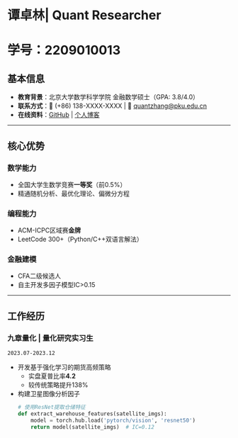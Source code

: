 # 谭卓林| Quant Researcher
# 学号：2209010013
## 基本信息
- **教育背景**：北京大学数学科学学院 金融数学硕士（GPA: 3.8/4.0）
- **联系方式**：📱 (+86) 138-XXXX-XXXX | 📧 quantzhang@pku.edu.cn
- **在线资料**：[GitHub](https://github.com/quantzhang) | [个人博客](https://quantzhang.tech)

---

## 核心优势
### 数学能力
- 全国大学生数学竞赛**一等奖**（前0.5%）
- 精通随机分析、最优化理论、偏微分方程

### 编程能力
- ACM-ICPC区域赛**金牌**
- LeetCode 300+（Python/C++双语言解法）

### 金融建模
- CFA二级候选人
- 自主开发多因子模型IC>0.15

---

## 工作经历
### 九章量化 | 量化研究实习生
`2023.07-2023.12`
- 开发基于强化学习的期货高频策略
  - 实盘夏普比率**4.2**
  - 较传统策略提升138%
- 构建卫星图像分析因子
  ```python
  # 使用ResNet提取仓储特征
  def extract_warehouse_features(satellite_imgs):
      model = torch.hub.load('pytorch/vision', 'resnet50')
      return model(satellite_imgs)  # IC=0.12
